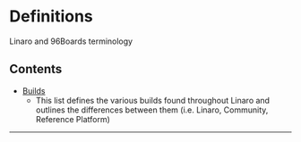 # Definitions

Linaro and 96Boards terminology

## Contents

- [Builds](Builds.md)
   - This list defines the various builds found throughout Linaro and outlines the differences between them (i.e. Linaro, Community, Reference Platform)
   
***


